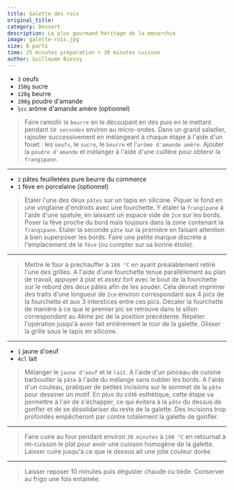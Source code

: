 ```yaml
---
title: Galette des rois
original_title: 
category: Dessert
description: Le plus gourmand héritage de la monarchie
image: galette-rois.jpg
size: 8 parts
time: 25 minutes préparation + 30 minutes cuisson
author: Guillaume Biessy
---
```


* `3` oeufs
* `150g` sucre
* `120g` beurre
* `200g` poudre d'amande
* `½cc` arôme d'amande amère (optionnel)

> Faire ramollir le `beurre` en le découpant en dés puis en le mettant pendant `50 secondes` environ au micro-ondes. Dans un grand saladier, rajouter successivement en mélangeant à chaque étape à l'aide d'un fouet : les `oeufs`, le `sucre`, le `beurre` et l'`arôme d'amande amère`. Ajouter la `poudre d'amande` et mélanger à l'aide d'une cuillère pour obtenir la `frangipane`.

---

* `2` pâtes feuilletées pure beurre du commerce
* `1` fève en porcelaine (optionnel)

> Etaler l'une des deux `pâtes` sur un tapis en silicone. Piquer le fond en une vingtaine d'endroits avec une fourchette. Y étaler la `frangipane` à l'aide d'une spatule, en laissant un espace vide de `2cm` sur les bords. Poser la fève proche du bord mais toujours dans la zone contenant la `frangipane`. Etaler la seconde `pâte` sur la première en faisant attention à bien superposer les bords. Faire une petite marque discrète à l'emplacement de la `fève` (ou compter sur sa bonne étoile).

---

> Mettre le four à préchauffer à `180 °C` en ayant préalablement retiré l'une des grilles. A l'aide d'une fourchette tenue parallèlement au plan de travail, appuyer à plat et assez fort avec le bout de la fourchette sur le rebord des deux pâtes afin de les souder. Cela devrait imprimer des traits d'une longueur de `2cm` environ correspondant aux 4 pics de la fourchette et aux 3 interstices entre ces pics. Décaler la fourchette de manière à ce que le premier pic se retrouve dans le sillon correspondant au 4ème pic de la position précédente. Répéter l'opération jusqu'à avoir fait entièrement le tour de la galette. Glisser la grille sous le tapis en silicone.

---

* `1` jaune d'oeuf
* `4cl` lait

> Mélanger le `jaune d'oeuf` et le `lait`. A l'aide d'un pinceau de cuisine barbouiller la `pâte` à l'aide du mélange sans oublier les bords. A l'aide d'un couteau, pratiquer de petites incisions sur le sommet de la `pâte` pour dessiner un motif. En plus du côté esthétique, cette étape va permettre à l'air de s'échapper, ce qui évitera à la `pâte` du dessus de gonfler et de se désolidariser du reste de la galette. Des incisions trop profondes empêcheront par contre totalement la galette de gonfler.

---

> Faire cuire au four pendant environ `30 minutes` à `180 °C` en retournat à mi-cuisson le plat pour avoir une cuisson homogène de la galette. Laisser cuire jusqu'à ce que le dessus ait une jolie couleur dorée.

---

> Laisser reposer 10 minutes puis déguster chaude ou tiède. Conserver au frigo une fois entamée.